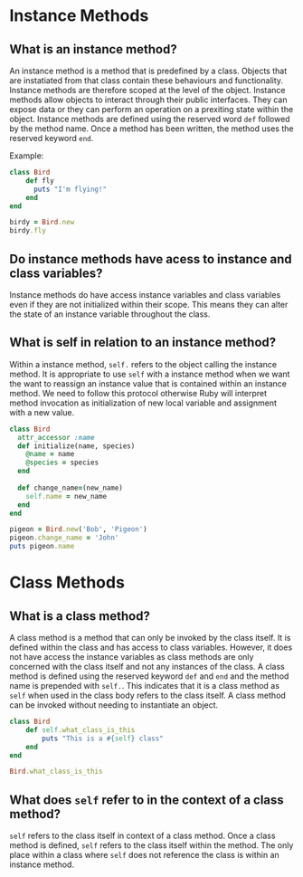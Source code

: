 # Instance Methods
## What is an instance method?

An instance method is a method that is predefined by a class. Objects that are instatiated from that class contain these behaviours and functionality. Instance methods are therefore scoped at the level of the object. Instance methods allow objects to interact through their public interfaces. They can expose data or they can perform an operation on a prexiting state within the object. Instance methods are defined using the reserved word `def` followed by the method name. Once a method has been written, the method uses the reserved keyword `end`.

Example:
```ruby
class Bird
	def fly
	  puts "I'm flying!"
	end
end

birdy = Bird.new
birdy.fly
```
## Do instance methods have acess to instance and class variables?
Instance methods do have access instance variables and class variables even if they are not initialized within their scope. This means they can alter the state of an instance variable throughout the class.

## What is self in relation to an instance method?
Within a instance method, `self.` refers to the object calling the instance method. It is appropriate to use `self` with a instance method when we want the want to reassign an instance value that is contained within an instance method. We need to follow this protocol otherwise Ruby will interpret method invocation as initialization of new local variable and assignment with a new value. 

```ruby
class Bird
  attr_accessor :name
  def initialize(name, species)
    @name = name
    @species = species
  end
  
  def change_name=(new_name)
    self.name = new_name
  end
end

pigeon = Bird.new('Bob', 'Pigeon')
pigeon.change_name = 'John'
puts pigeon.name
```
# Class Methods

## What is a class method? 
A class method is a method that can only be invoked by the class itself. It is defined within the class and has access to class variables. However, it does not have access the instance variables as class methods are only concerned with the class itself and not any instances of the class. A class method is defined using the reserved keyword `def` and `end` and the method name is prepended with `self.`. This indicates that it is a class method as `self` when used in the class body refers to the class itself. A class method can be invoked without needing to instantiate an object. 

```ruby
class Bird
	def self.what_class_is_this
		puts "This is a #{self} class"
	end
end

Bird.what_class_is_this
```

## What does `self` refer to in the context of a class method?
`self` refers to the class itself in context of a class method. Once a class method is defined, `self` refers to the class itself within the method. The only place within a class where `self` does not reference the class is within an instance method. 



